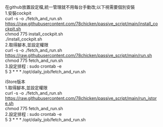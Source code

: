 在github放置設定檔,統一管理就不用每台手動改;以下視需要個別安裝  
1.安裝cockpit  
curl -s -o ./fetch_and_run.sh https://raw.githubusercontent.com/78chicken/passive_script/main/install_cockpit.sh    
chmod 775 install_cockpit.sh    
./install_cockpit.sh  
2.取得腳本,並設定權限  
curl -s -o ./fetch_and_run.sh https://raw.githubusercontent.com/78chicken/passive_script/main/run.sh  
chmod 775 fetch_and_run.sh  
3.設定排程 : sudo crontab -e  
  5 3 * * * /opt/daily_job/fetch_and_run.sh    


iStore版本  
1.取得腳本,並設定權限  
curl -s -o ./fetch_and_run.sh https://raw.githubusercontent.com/78chicken/passive_script/main/run_istore.sh  
chmod 775 fetch_and_run.sh  
2.設定排程 : sudo crontab -e  
  5 3 * * * /opt/daily_job/fetch_and_run.sh    

